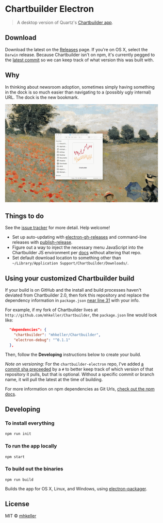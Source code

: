 Chartbuilder Electron
======================

> A desktop version of Quartz's [Chartbuilder app](https://github.com/quartz/chartbuilder).

## Download

Download the latest on the [Releases](https://github.com/Quartz/Chartbuilder) page. If you're on OS X, select the `Darwin` release. Because Chartbuilder isn't on npm, it's currently pegged to the [latest commit](package.json#L31) so we can keep track of what version this was built with.

## Why

In thinking about newsroom adoption, sometimes simply having something in the dock is so much easier than navigating to a (possibly ugly internal) URL. The dock is the new bookmark.

![](assets/chartbuilder-electron.gif)

## Things to do

See the [issue tracker](https://github.com/mhkeller/chartbuilder-electron/issues) for more detail. Help welcome!

* Set up auto-updating with [electron-gh-releases](https://github.com/jenslind/electron-gh-releases) and command-line releases with [publish-release](https://github.com/remixz/publish-release).
* Figure out a way to inject the necessary menu JavaScript into the Chartbuilder JS environment per [docs](https://github.com/atom/electron/blob/master/docs/api/menu.md) without altering that repo.
* Set default download location to something other than `~/Library/Application Support/Chartbuilder/Downloads/`.

## Using your customized Chartbuilder build

If your build is on GitHub and the install and build processes haven't deviated from Chartbuilder 2.0, then fork this repository and replace the dependency information in `package.json` [near line 31](package.json#L31) with your info. 

For example, if my fork of Chartbuilder lives at `http://github.com/mhkeller/Chartbuilder`, the `package.json` line would look like:

````json
  "dependencies": {
    "chartbuilder": "mhkeller/Chartbuilder",
    "electron-debug": "^0.1.1"
  },
````

Then, follow the **Developing** instructions below to create your build.

*Note on versioning:* For the `chartbuilder-electron` repo, I've added [a commit sha preceeded](package.json#L31) by a `#` to better keep track of which version of that repository it pulls, but that is optional. Without a specific commit or branch name, it will pull the latest at the time of building. 

For more information on npm dependencies as Git Urls, [check out the npm docs](https://docs.npmjs.com/files/package.json#git-urls-as-dependencies).

## Developing

### To install everything

````shell
npm run init
````

### To run the app locally

````shell
npm start
````

### To build out the binaries

````shell
npm run build
````

Builds the app for OS X, Linux, and Windows, using [electron-packager](https://github.com/maxogden/electron-packager).


## License

MIT © [mhkeller](http://github.com/mhkeller)
